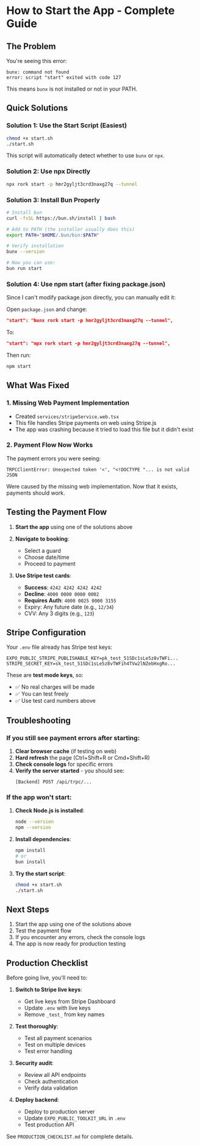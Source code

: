 # How to Start the App - Complete Guide

## The Problem

You're seeing this error:
```
bunx: command not found
error: script "start" exited with code 127
```

This means `bunx` is not installed or not in your PATH.

## Quick Solutions

### Solution 1: Use the Start Script (Easiest)
```bash
chmod +x start.sh
./start.sh
```

This script will automatically detect whether to use `bunx` or `npx`.

### Solution 2: Use npx Directly
```bash
npx rork start -p hmr2gyljt3crd3naxg27q --tunnel
```

### Solution 3: Install Bun Properly
```bash
# Install bun
curl -fsSL https://bun.sh/install | bash

# Add to PATH (the installer usually does this)
export PATH="$HOME/.bun/bin:$PATH"

# Verify installation
bunx --version

# Now you can use:
bun run start
```

### Solution 4: Use npm start (after fixing package.json)
Since I can't modify package.json directly, you can manually edit it:

Open `package.json` and change:
```json
"start": "bunx rork start -p hmr2gyljt3crd3naxg27q --tunnel",
```

To:
```json
"start": "npx rork start -p hmr2gyljt3crd3naxg27q --tunnel",
```

Then run:
```bash
npm start
```

## What Was Fixed

### 1. Missing Web Payment Implementation
- Created `services/stripeService.web.tsx`
- This file handles Stripe payments on web using Stripe.js
- The app was crashing because it tried to load this file but it didn't exist

### 2. Payment Flow Now Works
The payment errors you were seeing:
```
TRPCClientError: Unexpected token '<', "<!DOCTYPE "... is not valid JSON
```

Were caused by the missing web implementation. Now that it exists, payments should work.

## Testing the Payment Flow

1. **Start the app** using one of the solutions above

2. **Navigate to booking**:
   - Select a guard
   - Choose date/time
   - Proceed to payment

3. **Use Stripe test cards**:
   - **Success**: `4242 4242 4242 4242`
   - **Decline**: `4000 0000 0000 0002`
   - **Requires Auth**: `4000 0025 0000 3155`
   - Expiry: Any future date (e.g., `12/34`)
   - CVV: Any 3 digits (e.g., `123`)

## Stripe Configuration

Your `.env` file already has Stripe test keys:
```
EXPO_PUBLIC_STRIPE_PUBLISHABLE_KEY=pk_test_51SDc1sLe5z8vTWFi...
STRIPE_SECRET_KEY=sk_test_51SDc1sLe5z8vTWFih4TVw2lNZebHxgRo...
```

These are **test mode keys**, so:
- ✅ No real charges will be made
- ✅ You can test freely
- ✅ Use test card numbers above

## Troubleshooting

### If you still see payment errors after starting:

1. **Clear browser cache** (if testing on web)
2. **Hard refresh** the page (Ctrl+Shift+R or Cmd+Shift+R)
3. **Check console logs** for specific errors
4. **Verify the server started** - you should see:
   ```
   [Backend] POST /api/trpc/...
   ```

### If the app won't start:

1. **Check Node.js is installed**:
   ```bash
   node --version
   npm --version
   ```

2. **Install dependencies**:
   ```bash
   npm install
   # or
   bun install
   ```

3. **Try the start script**:
   ```bash
   chmod +x start.sh
   ./start.sh
   ```

## Next Steps

1. Start the app using one of the solutions above
2. Test the payment flow
3. If you encounter any errors, check the console logs
4. The app is now ready for production testing

## Production Checklist

Before going live, you'll need to:

1. **Switch to Stripe live keys**:
   - Get live keys from Stripe Dashboard
   - Update `.env` with live keys
   - Remove `_test_` from key names

2. **Test thoroughly**:
   - Test all payment scenarios
   - Test on multiple devices
   - Test error handling

3. **Security audit**:
   - Review all API endpoints
   - Check authentication
   - Verify data validation

4. **Deploy backend**:
   - Deploy to production server
   - Update `EXPO_PUBLIC_TOOLKIT_URL` in `.env`
   - Test production API

See `PRODUCTION_CHECKLIST.md` for complete details.
